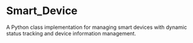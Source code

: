 # Smart_Device
A Python class implementation for managing smart devices with dynamic status tracking and device information management.
